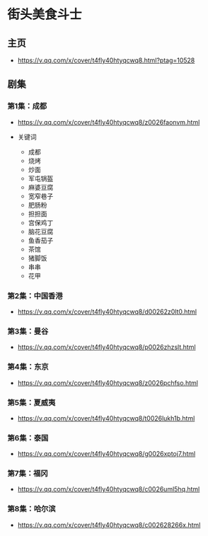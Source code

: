 # 街头美食斗士

## 主页

* <https://v.qq.com/x/cover/t4fly40htyqcwq8.html?ptag=10528>

## 剧集

### 第1集：成都

* <https://v.qq.com/x/cover/t4fly40htyqcwq8/z0026faonvm.html>

* 关键词
  * 成都
  * 烧烤
  * 炒面
  * 军屯锅盔
  * 麻婆豆腐
  * 宽窄巷子
  * 肥肠粉
  * 担担面
  * 宫保鸡丁
  * 脑花豆腐
  * 鱼香茄子
  * 茶馆
  * 猪脚饭
  * 串串
  * 花甲

### 第2集：中国香港

* <https://v.qq.com/x/cover/t4fly40htyqcwq8/d00262z0lt0.html>

### 第3集：曼谷

* <https://v.qq.com/x/cover/t4fly40htyqcwq8/p0026zhzslt.html>

### 第4集：东京

* <https://v.qq.com/x/cover/t4fly40htyqcwq8/z0026pchfso.html>

### 第5集：夏威夷

* <https://v.qq.com/x/cover/t4fly40htyqcwq8/t0026lukh1b.html>

### 第6集：泰国

* <https://v.qq.com/x/cover/t4fly40htyqcwq8/g0026xptoj7.html>

### 第7集：福冈

* <https://v.qq.com/x/cover/t4fly40htyqcwq8/c0026uml5hq.html>

### 第8集：哈尔滨

* <https://v.qq.com/x/cover/t4fly40htyqcwq8/c002628266x.html>